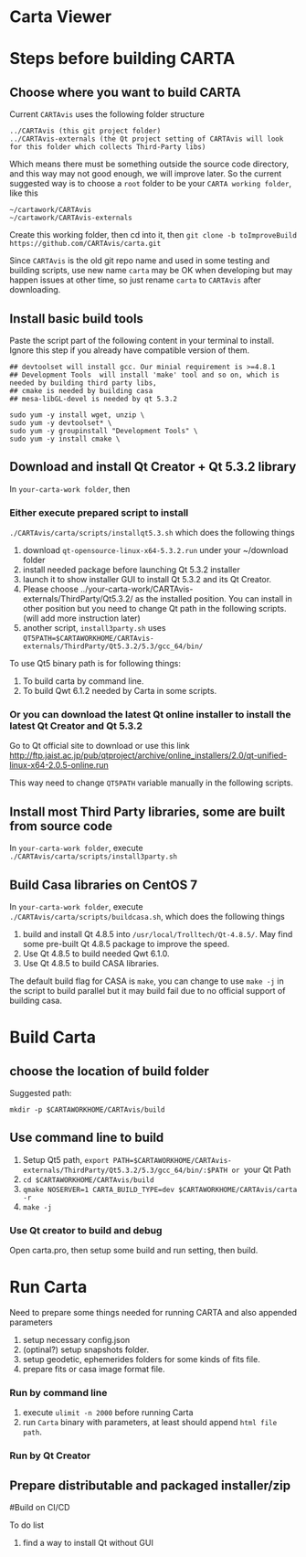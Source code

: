 Carta Viewer
=======

# Steps before building CARTA

## Choose where you want to build CARTA
Current `CARTAvis` uses the following folder structure

```
../CARTAvis (this git project folder)
../CARTAvis-externals (the Qt project setting of CARTAvis will look for this folder which collects Third-Party libs)
```
Which means there must be something outside the source code directory, and this way may not good enough, we will improve later. So the current suggested way is to choose a `root` folder to be your `CARTA working folder`, like this
```
~/cartawork/CARTAvis
~/cartawork/CARTAvis-externals
```

Create this working folder, then cd into it, then
`git clone -b toImproveBuild https://github.com/CARTAvis/carta.git`

Since `CARTAvis` is the old git repo name and used in some testing and building scripts, use new name `carta` may be OK when developing but may happen issues at other time, so just rename `carta` to `CARTAvis` after downloading.

## Install basic build tools

Paste the script part of the following content in your terminal to install. Ignore this step if you already have compatible version of them.

```
## devtoolset will install gcc. Our minial requirement is >=4.8.1
## Development Tools  will install 'make' tool and so on, which is needed by building third party libs,
## cmake is needed by building casa
## mesa-libGL-devel is needed by qt 5.3.2

sudo yum -y install wget, unzip \
sudo yum -y devtoolset* \
sudo yum -y groupinstall "Development Tools" \
sudo yum -y install cmake \
```

## Download and install Qt Creator + Qt 5.3.2 library

In `your-carta-work folder`, then   

### Either execute prepared script to install
`./CARTAvis/carta/scripts/installqt5.3.sh` which does the following things

1. download `qt-opensource-linux-x64-5.3.2.run` under your ~/download folder
2. install needed package before launching Qt 5.3.2 installer
3. launch it to show installer GUI to install Qt 5.3.2 and its Qt Creator.
4. Please choose ../your-carta-work/CARTAvis-externals/ThirdParty/Qt5.3.2/ as the installed position. You can install in other position but you need to change Qt path in the following scripts. (will add more instruction later)
5. another script, `install3party.sh` uses `QT5PATH=$CARTAWORKHOME/CARTAvis-externals/ThirdParty/Qt5.3.2/5.3/gcc_64/bin/`

To use Qt5 binary path is for following things:

1. To build carta by command line.
2. To build Qwt 6.1.2 needed by Carta in some scripts.  

### Or you can download the latest Qt online installer to install the latest Qt Creator and Qt 5.3.2
Go to Qt official site to download or use this link http://ftp.jaist.ac.jp/pub/qtproject/archive/online_installers/2.0/qt-unified-linux-x64-2.0.5-online.run

This way need to change `QT5PATH` variable manually in the following scripts.

## Install most Third Party libraries, some are built from source code
In `your-carta-work folder`, execute
`./CARTAvis/carta/scripts/install3party.sh`

## Build Casa libraries on CentOS 7
In `your-carta-work folder`, execute
`./CARTAvis/carta/scripts/buildcasa.sh`, which does the following things

1. build and install Qt 4.8.5 into `/usr/local/Trolltech/Qt-4.8.5/`. May find some pre-built Qt 4.8.5 package to improve the speed.
2. Use Qt 4.8.5 to build needed Qwt 6.1.0.
3. Use Qt 4.8.5 to build CASA libraries.

The default build flag for CASA is `make`, you can change to use `make -j` in the script to build parallel but it may build fail due to no official support of building casa.

# Build Carta

## choose the location of build folder

Suggested path:

`mkdir -p $CARTAWORKHOME/CARTAvis/build`

## Use command line to build

1. Setup Qt5 path,
 `export PATH=$CARTAWORKHOME/CARTAvis-externals/ThirdParty/Qt5.3.2/5.3/gcc_64/bin/:$PATH or `your Qt Path`
`
2. `cd $CARTAWORKHOME/CARTAvis/build`
3. `qmake NOSERVER=1 CARTA_BUILD_TYPE=dev $CARTAWORKHOME/CARTAvis/carta -r`
4. `make -j`

### Use Qt creator to build and debug

Open carta.pro, then setup some build and run setting, then build.

# Run Carta

Need to prepare some things needed for running CARTA and also appended parameters

1. setup necessary config.json
2. (optinal?) setup snapshots folder.  
3. setup geodetic, ephemerides folders for some kinds of fits file.
4. prepare fits or casa image format file.

### Run by command line

1. execute `ulimit -n 2000` before running Carta
2. run `Carta` binary with parameters, at least should append `html file path`.

### Run by Qt Creator

## Prepare distributable and packaged installer/zip

#Build on CI/CD

To do list

1. find a way to install Qt without GUI
